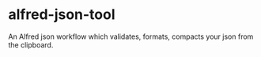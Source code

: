 # alfred-json-tool
An Alfred json workflow which validates, formats, compacts your json from the clipboard.
